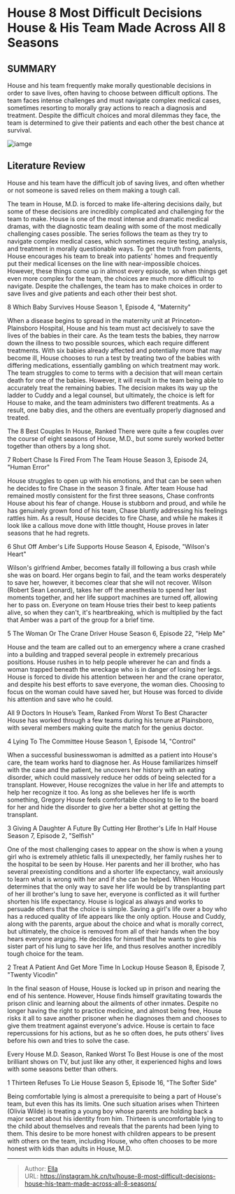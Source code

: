 # House 8 Most Difficult Decisions House &amp; His Team Made Across All 8 Seasons


## SUMMARY 


 House and his team frequently make morally questionable decisions in order to save lives, often having to choose between difficult options. 
 The team faces intense challenges and must navigate complex medical cases, sometimes resorting to morally gray actions to reach a diagnosis and treatment. 
 Despite the difficult choices and moral dilemmas they face, the team is determined to give their patients and each other the best chance at survival. 

![iamge](https://static1.srcdn.com/wordpress/wp-content/uploads/2024/01/hugh-laurie-as-dr-gregory-house-from-house.jpg)

## Literature Review

House and his team have the difficult job of saving lives, and often whether or not someone is saved relies on them making a tough call.




The team in House, M.D. is forced to make life-altering decisions daily, but some of these decisions are incredibly complicated and challenging for the team to make. House is one of the most intense and dramatic medical dramas, with the diagnostic team dealing with some of the most medically challenging cases possible. The series follows the team as they try to navigate complex medical cases, which sometimes require testing, analysis, and treatment in morally questionable ways.
To get the truth from patients, House encourages his team to break into patients&#39; homes and frequently put their medical licenses on the line with near-impossible choices. However, these things come up in almost every episode, so when things get even more complex for the team, the choices are much more difficult to navigate. Despite the challenges, the team has to make choices in order to save lives and give patients and each other their best shot.









 








 8  Which Baby Survives 
House Season 1, Episode 4, &#34;Maternity&#34;
        

When a disease begins to spread in the maternity unit at Princeton-Plainsboro Hospital, House and his team must act decisively to save the lives of the babies in their care. As the team tests the babies, they narrow down the illness to two possible sources, which each require different treatments. With six babies already affected and potentially more that may become ill, House chooses to run a test by treating two of the babies with differing medications, essentially gambling on which treatment may work.
The team struggles to come to terms with a decision that will mean certain death for one of the babies. However, it will result in the team being able to accurately treat the remaining babies. The decision makes its way up the ladder to Cuddy and a legal counsel, but ultimately, the choice is left for House to make, and the team administers two different treatments. As a result, one baby dies, and the others are eventually properly diagnosed and treated.
            
 
 The 8 Best Couples In House, Ranked 
There were quite a few couples over the course of eight seasons of House, M.D., but some surely worked better together than others by a long shot.








 7  Robert Chase Is Fired From The Team 
House Season 3, Episode 24, &#34;Human Error&#34;
        

House struggles to open up with his emotions, and that can be seen when he decides to fire Chase in the season 3 finale. After team House had remained mostly consistent for the first three seasons, Chase confronts House about his fear of change. House is stubborn and proud, and while he has genuinely grown fond of his team, Chase bluntly addressing his feelings rattles him. As a result, House decides to fire Chase, and while he makes it look like a callous move done with little thought, House proves in later seasons that he had regrets.





 6  Shut Off Amber&#39;s Life Supports 
House Season 4, Episode, &#34;Wilson&#39;s Heart&#34;
        

Wilson&#39;s girlfriend Amber, becomes fatally ill following a bus crash while she was on board. Her organs begin to fail, and the team works desperately to save her, however, it becomes clear that she will not recover. Wilson (Robert Sean Leonard), takes her off the anesthesia to spend her last moments together, and her life support machines are turned off, allowing her to pass on. Everyone on team House tries their best to keep patients alive, so when they can&#39;t, it&#39;s heartbreaking, which is multiplied by the fact that Amber was a part of the group for a brief time.





 5  The Woman Or The Crane Driver 
House Season 6, Episode 22, &#34;Help Me&#34;
        

House and the team are called out to an emergency where a crane crashed into a building and trapped several people in extremely precarious positions. House rushes in to help people wherever he can and finds a woman trapped beneath the wreckage who is in danger of losing her legs. House is forced to divide his attention between her and the crane operator, and despite his best efforts to save everyone, the woman dies. Choosing to focus on the woman could have saved her, but House was forced to divide his attention and save who he could.
            
 
 All 9 Doctors In House’s Team, Ranked From Worst To Best Character 
House has worked through a few teams during his tenure at Plainsboro, with several members making quite the match for the genius doctor.








 4  Lying To The Committee 
House Season 1, Episode 14, &#34;Control&#34;


 







When a successful businesswoman is admitted as a patient into House&#39;s care, the team works hard to diagnose her. As House familiarizes himself with the case and the patient, he uncovers her history with an eating disorder, which could massively reduce her odds of being selected for a transplant. However, House recognizes the value in her life and attempts to help her recognize it too. As long as she believes her life is worth something, Gregory House feels comfortable choosing to lie to the board for her and hide the disorder to give her a better shot at getting the transplant.







 3  Giving A Daughter A Future By Cutting Her Brother&#39;s Life In Half 
House Season 7, Episode 2, &#34;Selfish&#34;
        

One of the most challenging cases to appear on the show is when a young girl who is extremely athletic falls ill unexpectedly, her family rushes her to the hospital to be seen by House. Her parents and her ill brother, who has several preexisting conditions and a shorter life expectancy, wait anxiously to learn what is wrong with her and if she can be helped. When House determines that the only way to save her life would be by transplanting part of her ill brother&#39;s lung to save her, everyone is conflicted as it will further shorten his life expectancy.
House is logical as always and works to persuade others that the choice is simple. Saving a girl&#39;s life over a boy who has a reduced quality of life appears like the only option. House and Cuddy, along with the parents, argue about the choice and what is morally correct, but ultimately, the choice is removed from all of their hands when the boy hears everyone arguing. He decides for himself that he wants to give his sister part of his lung to save her life, and thus resolves another incredibly tough choice for the team.





 2  Treat A Patient And Get More Time In Lockup 
House Season 8, Episode 7, &#34;Twenty Vicodin&#34;


 







In the final season of House, House is locked up in prison and nearing the end of his sentence. However, House finds himself gravitating towards the prison clinic and learning about the ailments of other inmates. Despite no longer having the right to practice medicine, and almost being free, House risks it all to save another prisoner when he diagnoses them and chooses to give them treatment against everyone&#39;s advice. House is certain to face repercussions for his actions, but as he so often does, he puts others&#39; lives before his own and tries to solve the case.
            
 
 Every House M.D. Season, Ranked Worst To Best 
House is one of the most brilliant shows on TV, but just like any other, it experienced highs and lows with some seasons better than others.








 1  Thirteen Refuses To Lie 
House Season 5, Episode 16, &#34;The Softer Side&#34;
        

Being comfortable lying is almost a prerequisite to being a part of House&#39;s team, but even this has its limits. One such situation arises when Thirteen (Olivia Wilde) is treating a young boy whose parents are holding back a major secret about his identity from him. Thirteen is uncomfortable lying to the child about themselves and reveals that the parents had been lying to them. This desire to be more honest with children appears to be present with others on the team, including House, who often chooses to be more honest with kids than adults in House, M.D.


---

> Author: [Ella](https://instagram.hk.cn/)  
> URL: https://instagram.hk.cn/tv/house-8-most-difficult-decisions-house-his-team-made-across-all-8-seasons/  

